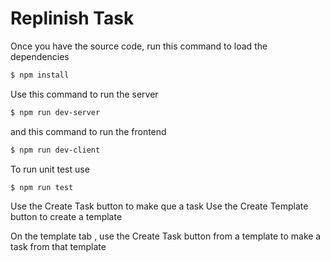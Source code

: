 # Replinish Task

Once you have the source code, 
run  this command  to load the dependencies
```sh
$ npm install
```

Use this command to run the server
```sh
$ npm run dev-server
```
and this command  to run the frontend
```sh
$ npm run dev-client
```

To run unit test use
```sh
$ npm run test 
```

Use the Create Task button to make que a task
Use the Create Template button to create a template

On the template tab , use the Create Task button from a template  to make a task from that template
